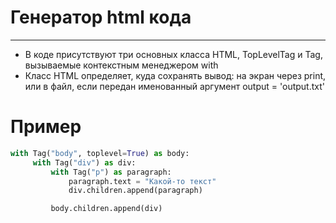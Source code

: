 # Генератор html кода 
______
* В коде присутствуют три основных класса HTML, TopLevelTag и Tag, вызываемые контекстным менеджером with
* Класс HTML определяет, куда сохранять вывод: на экран через print, или в файл, если передан именованный аргумент output = 'output.txt'

# Пример
```python
with Tag("body", toplevel=True) as body:
     with Tag("div") as div:
         with Tag("p") as paragraph:
             paragraph.text = "Какой-то текст"
             div.children.append(paragraph)

         body.children.append(div)
```
